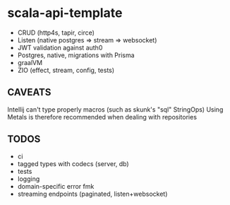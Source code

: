 # scala-api-template

- CRUD (http4s, tapir, circe)
- Listen (native postgres => stream => websocket)
- JWT validation against auth0
- Postgres, native, migrations with Prisma
- graalVM
- ZIO (effect, stream, config, tests)

## CAVEATS

Intellij can't type properly macros (such as skunk's "sql" StringOps)
Using Metals is therefore recommended when dealing with repositories


## TODOS
- ci
- tagged types with codecs (server, db)
- tests
- logging
- domain-specific error fmk
- streaming endpoints (paginated, listen+websocket)